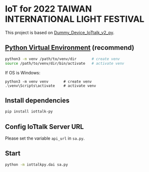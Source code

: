 # IoT for 2022 TAIWAN INTERNATIONAL LIGHT FESTIVAL

This project is based on [Dummy_Device_IoTtalk_v2_py](https://github.com/IoTtalk/Dummy_Device_IoTtalk_v2_py).

## [Python Virtual Environment](https://docs.python.org/3/tutorial/venv.html) (recommend)

```bash
python3 -m venv /path/to/venv/dir       # create venv
source /path/to/venv/dir/bin/activate   # activate venv
```

If OS is Windows:

```shell
python3 -m venv venv       # create venv
.\venv\Scripts\activate    # activate venv
```

## Install dependencies

```bash
pip install iottalk-py
```

## Config IoTtalk Server URL

Please set the variable ```api_url``` in ```sa.py```.

## Start

```bash
python -m iottalkpy.dai sa.py
```
